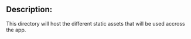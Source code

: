 ## Description:
This directory will host the different static assets that will be used accross the app. 